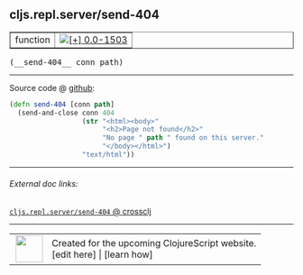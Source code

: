 ## cljs.repl.server/send-404



 <table border="1">
<tr>
<td>function</td>
<td><a href="https://github.com/cljsinfo/cljs-api-docs/tree/0.0-1503"><img valign="middle" alt="[+] 0.0-1503" title="Added in 0.0-1503" src="https://img.shields.io/badge/+-0.0--1503-lightgrey.svg"></a> </td>
</tr>
</table>


 <samp>
(__send-404__ conn path)<br>
</samp>

---







Source code @ [github](https://github.com/clojure/clojurescript/blob/r2371/src/clj/cljs/repl/server.clj#L130-L136):

```clj
(defn send-404 [conn path]
  (send-and-close conn 404
                  (str "<html><body>"
                       "<h2>Page not found</h2>"
                       "No page " path " found on this server."
                       "</body></html>")
                  "text/html"))
```

<!--
Repo - tag - source tree - lines:

 <pre>
clojurescript @ r2371
└── src
    └── clj
        └── cljs
            └── repl
                └── <ins>[server.clj:130-136](https://github.com/clojure/clojurescript/blob/r2371/src/clj/cljs/repl/server.clj#L130-L136)</ins>
</pre>

-->

---



###### External doc links:

[`cljs.repl.server/send-404` @ crossclj](http://crossclj.info/fun/cljs.repl.server/send-404.html)<br>

---

 <table>
<tr><td>
<img valign="middle" align="right" width="48px" src="http://i.imgur.com/Hi20huC.png">
</td><td>
Created for the upcoming ClojureScript website.<br>
[edit here] | [learn how]
</td></tr></table>

[edit here]:https://github.com/cljsinfo/cljs-api-docs/blob/master/cljsdoc/cljs.repl.server/send-404.cljsdoc
[learn how]:https://github.com/cljsinfo/cljs-api-docs/wiki/cljsdoc-files

<!--

This information was too distracting to show to readers, but I'll leave it
commented here since it is helpful to:

- pretty-print the data used to generate this document
- and show how to retrieve that data



The API data for this symbol:

```clj
{:ns "cljs.repl.server",
 :name "send-404",
 :type "function",
 :signature ["[conn path]"],
 :source {:code "(defn send-404 [conn path]\n  (send-and-close conn 404\n                  (str \"<html><body>\"\n                       \"<h2>Page not found</h2>\"\n                       \"No page \" path \" found on this server.\"\n                       \"</body></html>\")\n                  \"text/html\"))",
          :title "Source code",
          :repo "clojurescript",
          :tag "r2371",
          :filename "src/clj/cljs/repl/server.clj",
          :lines [130 136]},
 :full-name "cljs.repl.server/send-404",
 :full-name-encode "cljs.repl.server/send-404",
 :history [["+" "0.0-1503"]]}

```

Retrieve the API data for this symbol:

```clj
;; from Clojure REPL
(require '[clojure.edn :as edn])
(-> (slurp "https://raw.githubusercontent.com/cljsinfo/cljs-api-docs/catalog/cljs-api.edn")
    (edn/read-string)
    (get-in [:symbols "cljs.repl.server/send-404"]))
```

-->
